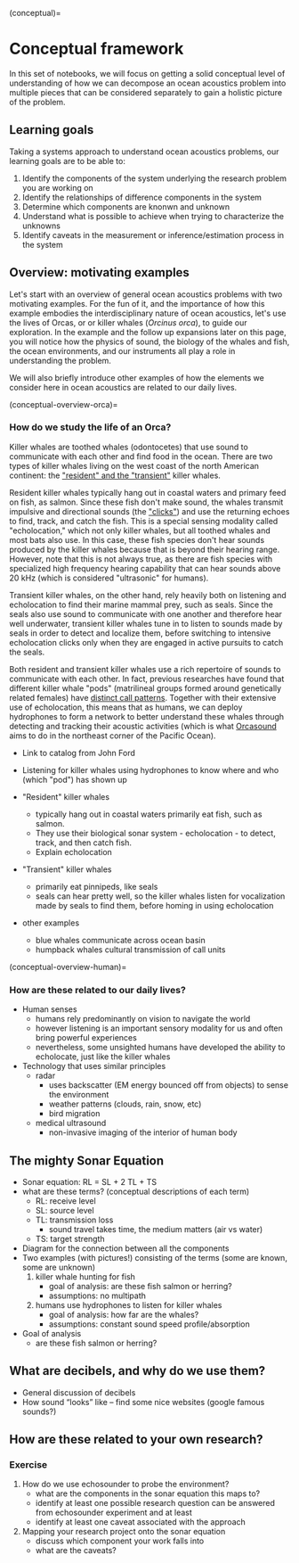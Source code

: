 (conceptual)=
# Conceptual framework

In this set of notebooks, we will focus on getting a solid conceptual level of understanding of how we can decompose an ocean acoustics problem into multiple pieces that can be considered separately to gain a holistic picture of the problem.


## Learning goals

Taking a systems approach to understand ocean acoustics problems, our learning goals are to be able to:
1. Identify the components of the system underlying the research problem you are working on
2. Identify the relationships of difference components in the system
3. Determine which components are knonwn and unknown
4. Understand what is possible to achieve when trying to characterize the unknowns
5. Identify caveats in the measurement or inference/estimation process in the system




## Overview: motivating examples

<!-- Description of scenarios without using the sonar equation first -->

Let's start with an overview of general ocean acoustics problems with two motivating examples.
For the fun of it, and the importance of how this example embodies the interdisciplinary nature of ocean acoustics, let's use the lives of Orcas, or or killer whales (_Orcinus orca_), to guide our exploration. In the example and the follow up expansions later on this page, you will notice how the physics of sound, the biology of the whales and fish, the ocean environments, and our instruments all play a role in understanding the problem.

We will also briefly introduce other examples of how the elements we consider here in ocean acoustics are related to our daily lives.


(conceptual-overview-orca)=
### How do we study the life of an Orca?
Killer whales are toothed whales (odontocetes) that use sound to communicate with each other and find food in the ocean. There are two types of killer whales living on the west coast of the north American continent: the ["resident" and the "transient"](REF) killer whales.

Resident killer whales typically hang out in coastal waters and primary feed on fish, as salmon. Since these fish don't make sound, the whales transmit impulsive and directional sounds (the ["clicks"](REF)) and use the returning echoes to find, track, and catch the fish. This is a special sensing modality called "echolocation," which not only killer whales, but all toothed whales and most bats also use. In this case, these fish species don't hear sounds produced by the killer whales because that is beyond their hearing range. However, note that this is not always true, as there are fish species with specialized high frequency hearing capability that can hear sounds above 20 kHz (which is considered "ultrasonic" for humans).

Transient killer whales, on the other hand, rely heavily both on listening and echolocation to find their marine mammal prey, such as seals. Since the seals also use sound to communicate with one another and therefore hear well underwater, transient killer whales tune in to listen to sounds made by seals in order to detect and localize them, before switching to intensive echolocation clicks only when they are engaged in active pursuits to catch the seals.

Both resident and transient killer whales use a rich repertoire of sounds to communicate with each other. In fact, previous researches have found that different killer whale "pods" (matrilineal groups formed around genetically related females) have [distinct call patterns](https://orca.research.sfu.ca/call-library). Together with their extensive use of echolocation, this means that as humans, we can deploy hydrophones to form a network to better understand these whales through detecting and tracking their acoustic activities (which is what [Orcasound](https://www.orcasound.net/) aims to do in the northeast corner of the Pacific Ocean).



- Link to catalog from John Ford

- Listening for killer whales using hydrophones to know where and who (which "pod") has shown up
- "Resident" killer whales
    - typically hang out in coastal waters primarily eat fish, such as salmon.
    - They use their biological sonar system - echolocation - to detect, track, and then catch fish.
    - Explain echolocation
- "Transient" killer whales
    - primarily eat pinnipeds, like seals
    - seals can hear pretty well, so the killer whales listen for vocalization made by seals to find them, before homing in using echolocation
- other examples
    - blue whales communicate across ocean basin
    - humpback whales cultural transmission of call units


(conceptual-overview-human)=
### How are these related to our daily lives?
- Human senses
    - humans rely predominantly on vision to navigate the world
    - however listening is an important sensory modality for us and often bring powerful experiences
    - nevertheless, some unsighted humans have developed the ability to echolocate, just like the killer whales
- Technology that uses similar principles
    - radar
        - uses backscatter (EM energy bounced off from objects) to sense the environment
        - weather patterns (clouds, rain, snow, etc)
        - bird migration
    - medical ultrasound
        - non-invasive imaging of the interior of human body



## The mighty Sonar Equation

- Sonar equation: RL = SL + 2 TL + TS
- what are these terms? (conceptual descriptions of each term)
    - RL: receive level
    - SL: source level
    - TL: transmission loss
        - sound travel takes time, the medium matters (air vs water)
    - TS: target strength
- Diagram for the connection between all the components
- Two examples (with pictures!) consisting of the terms (some are known, some are unknown)
    1. killer whale hunting for fish
        - goal of analysis: are these fish salmon or herring?
        - assumptions: no multipath
    2. humans use hydrophones to listen for killer whales
        - goal of analysis: how far are the whales?
        - assumptions: constant sound speed profile/absorption
- Goal of analysis
    - are these fish salmon or herring?



## What are decibels, and why do we use them?
- General discussion of decibels
- How sound “looks” like – find some nice websites (google famous sounds?)




## How are these related to your own research?

### Exercise
1. How do we use echosounder to probe the environment?
    - what are the components in the sonar equation this maps to?
    - identify at least one possible research question can be answered from echosounder experiment and at least
    - identify at least one caveat associated with the approach
2. Mapping your research project onto the sonar equation
    - discuss which component your work falls into
    - what are the caveats?

